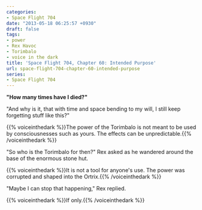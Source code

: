 ```yaml
---
categories:
- Space Flight 704
date: "2013-05-18 06:25:57 +0930"
draft: false
tags:
- power
- Rex Havoc
- Torimbalo
- voice in the dark
title: 'Space Flight 704, Chapter 60: Intended Purpose'
url: space-flight-704-chapter-60-intended-purpose
series:
- Space Flight 704
---
```

**"How many times have I died?"**

"And why is it, that with time and space bending to my will, I still keep forgetting stuff like this?"

{{% voiceinthedark %}}The power of the Torimbalo is not meant to be used by consciousnesses such as yours. The effects can be unpredictable.{{% /voiceinthedark %}}

"So who is the Torimbalo for then?" Rex asked as he wandered around the base of the enormous stone hut.

{{% voiceinthedark %}}It is not a tool for anyone's use. The power was corrupted and shaped into the Ortrix.{{% /voiceinthedark %}}

"Maybe I can stop that happening," Rex replied.

{{% voiceinthedark %}}If only.{{% /voiceinthedark %}}
